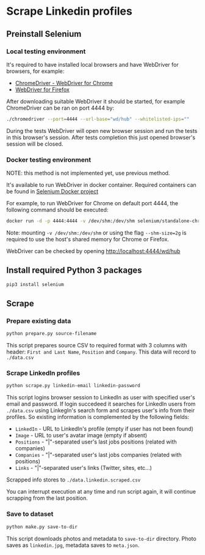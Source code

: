 # Scrape Linkedin profiles

## Preinstall Selenium

### Local testing environment

It's required to have installed local browsers and have WebDriver for browsers, for example:
* [ChromeDriver - WebDriver for Chrome](https://sites.google.com/a/chromium.org/chromedriver/)
* [WebDriver for Firefox](https://github.com/mozilla/geckodriver/releases)

After downloading suitable WebDriver it should be started, for example ChromeDriver can be ran on port 4444 by:
```bash
./chromedriver --port=4444 --url-base="wd/hub" --whitelisted-ips=""
```

During the tests WebDriver will open new browser session and run the tests in this browser's session.
After tests completion this just opened browser's session will be closed.

### Docker testing environment

NOTE: this method is not implemented yet, use previous method. 

It's available to run WebDriver in docker container.
Required containers can be found in [Selenium Docker project](https://github.com/SeleniumHQ/docker-selenium)

For example, to run WebDriver for Chrome on default port 4444, the following command should be executed:
```bash
docker run -d -p 4444:4444 -v /dev/shm:/dev/shm selenium/standalone-chrome
```
Note: mounting `-v /dev/shm:/dev/shm` or using the flag `--shm-size=2g` is required to use the host's shared memory
for Chrome or Firefox.

WebDriver can be checked by opening [http://localhost:4444/wd/hub](http://localhost:4444/wd/hub)

## Install required Python 3 packages 

```bash
pip3 install selenium  
```

## Scrape

### Prepare existing data
```bash
python prepare.py source-filename
```
This script prepares source CSV to required format with 3 columns with header:
`First and Last Name`, `Position` and `Company`. This data will record to `./data.csv`

### Scrape LinkedIn profiles
```bash
python scrape.py linkedin-email linkedin-password
```
This script logins browser session to LinkedIn as user with specified user's email and password.
If login succedeed it searches for LinkedIn users from `./data.csv` using LinkegIn's search form
and scrapes user's info from their profiles. So existing information is complemented by the following fields:
* `LinkedIn` - URL to LinkedIn's profile (empty if user has not been found)
* `Image` - URL to user's avatar image (empty if absent)
* `Positions` - "|"-separated user's last jobs positions (related with companies)
* `Companies` - "|"-separated user's last jobs companies (related with positions)
* `Links` - "|"-separated user's links (Twitter, sites, etc...)

Scrapped info stores to `./data.linkedin.scraped.csv`

You can interrupt execution at any time and run script again, it will continue scrapping from the last position.

### Save to dataset
```bash
python make.py save-to-dir
```
This script downloads photos and metadata to `save-to-dir` directory.
Photo saves as `linkedin.jpg`, metadata saves to `meta.json`.